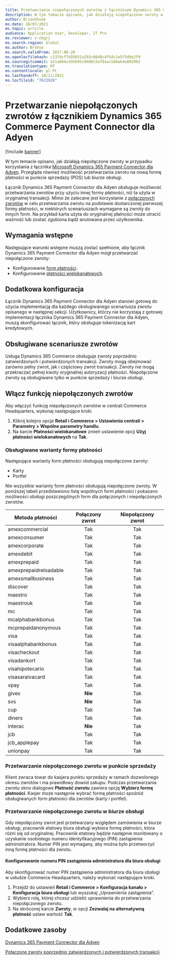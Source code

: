 ```yaml
---
title: Przetwarzanie niepołączonych zwrotów z łącznikiem Dynamics 365 Commerce Payment Connector dla Adyen
description: W tym temacie opisano, jak działają niepołączone zwroty w przypadku korzystania z łącznika Microsoft Dynamics 365 Payment Connector dla Adyen.
author: BrianShook
ms.date: 10/07/2021
ms.topic: article
audience: Application User, Developer, IT Pro
ms.reviewer: v-chgri
ms.search.region: Global
ms.author: BrShoo
ms.search.validFrom: 2017-06-20
ms.openlocfilehash: c137dcf7d35031a293c88d8c4f5dc1e5f3d9e2f9
ms.sourcegitcommit: a21a664cd35b95c8600c5af0aac588a64e892902
ms.translationtype: HT
ms.contentlocale: pl-PL
ms.lasthandoff: 10/11/2021
ms.locfileid: "7623928"
---
```

# <a name="process-unlinked-refunds-with-the-dynamics-365-commerce-payment-connector-for-adyen"></a>Przetwarzanie niepołączonych zwrotów z łącznikiem Dynamics 365 Commerce Payment Connector dla Adyen

[!include [banner](../includes/banner.md)]

W tym temacie opisano, jak działają niepołączone zwroty w przypadku korzystania z łącznika [Microsoft Dynamics 365 Payment Connector dla Adyen](adyen-connector.md). Przegląda również możliwość przetwarzania zwrotu na nową formę płatności w punkcie sprzedaży (POS) lub biurze obsługi.

Łącznik Dynamics 365 Payment Connector dla Adyen obsługuje możliwość przetwarzania zwrotów przy użyciu innej formy płatności, niż ta użyta w oryginalnej transakcji. Mimo że zalecane jest korzystanie z [połączonych zwrotów](linked-refunds.md) w celu przetwarzania zwrotu na podstawie dostarczonej pierwszej formy płatności, w niektórych scenariuszach wymagane są zwroty do innych form. Na przykład karta użyta do oryginalnej płatności może utracić ważność lub zostać zgubiona bądź anulowana przez użytkownika.

## <a name="prerequisites"></a>Wymagania wstępne

Następujące warunki wstępne muszą zostać spełnione, aby łącznik Dynamics 365 Payment Connector dla Adyen mógł przetwarzać niepołączone zwroty:

- Konfigurowanie [form płatności](../payment-methods.md).
- Konfigurowanie [płatności wielokanałowych](../omni-channel-payments.md).

## <a name="additional-configuration"></a>Dodatkowa konfiguracja

Łącznik Dynamics 365 Payment Connector dla Adyen stanowi gotową do użycia implementacją dla każdego obsługiwanego scenariusza zwrotu opisanego w następnej sekcji. Użytkownicy, którzy nie korzystają z gotowej implementacji łącznika Dynamics 365 Payment Connector dla Adyen, muszą skonfigurować łącznik, który obsługuje tokenizację kart kredytowych.

## <a name="supported-refund-scenarios"></a>Obsługiwane scenariusze zwrotów

Usługa Dynamics 365 Commerce obsługuje zwroty poprzednio zatwierdzonych i potwierdzonych transakcji. Zwroty mogą obejmować zarówno pełny zwrot, jak i częściowy zwrot transakcji. Zwroty nie mogą przekraczać pełnej kwoty oryginalnej autoryzacji płatności. Niepołączone zwroty są obsługiwane tylko w punkcie sprzedaży i biurze obsługi.

## <a name="enable-unlinked-refunds-functionality"></a>Włącz funkcję niepołączonych zwrotów

Aby włączyć funkcję niepołączonych zwrotów w centrali Commerce Headquarters, wykonaj następujące kroki.

1. Kliknij kolejno opcje **Retail i Commerce \> Ustawienia centrali \> Parametry \> Wspólne parametry handlu**.
1. Na karcie **Płatności wielokanałowe** zmień ustawienie opcji **Użyj płatności wielokanałowych** na **Tak**.

### <a name="supported-payment-method-variants"></a>Obsługiwane warianty formy płatności

Następujące warianty form płatności obsługują niepołączone zwroty:

- Karty
- Portfel

Nie wszystkie warianty form płatności obsługują niepołączone zwroty. W poniższej tabeli przedstawiono listę wspólnych form płatności i pokazano możliwości obsługi poszczególnych form dla połączonych i niepołączonych zwrotów.

| Metoda płatności        | Połączony zwrot | Niepołączony zwrot |
|-----------------------|:-------------:|:---------------:|
| amexcommercial        | Tak           | Tak             |
| amexconsumer          | Tak           | Tak             |
| amexcorporate         | Tak           | Tak             |
| amexdebit             | Tak           | Tak             |
| amexprepaid           | Tak           | Tak             |
| amexprepaidreloadable | Tak           | Tak             |
| amexsmallbusiness     | Tak           | Tak             |
| discover              | Tak           | Tak             |
| maestro               | Tak           | Tak             |
| maestrouk             | Tak           | Tak             |
| mc                    | Tak           | Tak             |
| mcalphabankbonus      | Tak           | Tak             |
| mcprepaidanonymous    | Tak           | Tak             |
| visa                  | Tak           | Tak             |
| visaalphabankbonus    | Tak           | Tak             |
| visacheckout          | Tak           | Tak             |
| visadankort           | Tak           | Tak             |
| visahipotecario       | Tak           | Tak             |
| visasaraivacard       | Tak           | Tak             |
| vpay                  | Tak           | Tak             |
| givex                 | **Nie**        | Tak             |
| svs                   | **Nie**        | Tak             |
| cup                   | Tak           | Tak             |
| diners                | Tak           | Tak             |
| interac               | **Nie**        | Tak             |
| jcb                   | Tak           | Tak             |
| jcb_applepay          | Tak           | Tak             |
| unionpay              | Tak           | Tak             |

### <a name="process-an-unlinked-refund-in-pos"></a>Przetwarzanie niepołączonego zwrotu w punkcie sprzedaży

Klient zwraca towar do kasjera punktu sprzedaży w ramach dozwolonego okresu zwrotów i ma prawidłowy dowód zakupu. Podczas przetwarzania zwrotu okno dialogowe **Płatność zwrotu** zawiera opcję **Wybierz formę płatności**. Kasjer może następnie wybrać formę płatności spośród obsługiwanych form płatności dla zwrotów (karty i portfel).

### <a name="process-an-unlinked-refund-in-call-center"></a>Przetwarzanie niepołączonego zwrotu w biurze obsługi

Gdy niepołączony zwrot jest przetwarzany względem zamówienia w biurze obsługi, pracownik etatowy biura obsługi wybiera formę płatności, która różni się od oryginalnej. Pracownik etatowy będzie następnie monitowany o uzyskanie osobistego numeru identyfikacyjnego (PIN) zastąpienia administratora. Numer PIN jest wymagany, aby można było przetworzyć inną formę płatności dla zwrotu.

#### <a name="set-up-an-administrator-override-pin-for-call-center"></a>Konfigurowanie numeru PIN zastąpienia administratora dla biura obsługi

Aby skonfigurować numer PIN zastąpienia administratora dla biura obsługi w usłudze Commerce Headquarters, należy wykonać następujące kroki.

1. Przejdź do ustawień **Retail i Commerce \> Konfiguracja kanału \> Konfiguracja biura obsługi** lub wyszukaj „Uprawnienia zastąpienia”.
1. Wybierz rolę, której chcesz udzielić uprawnienia do przetwarzania niepołączonego zwrotu.
1. Na skróconej karcie **Zwroty**, w opcji **Zezwalaj na alternatywną płatność** ustaw wartość **Tak**.

## <a name="additional-resources"></a>Dodatkowe zasoby

[Dynamics 365 Payment Connector dla Adyen](adyen-connector.md)

[Połączone zwroty poprzednio zatwierdzonych i potwierdzonych transakcji](linked-refunds.md)
